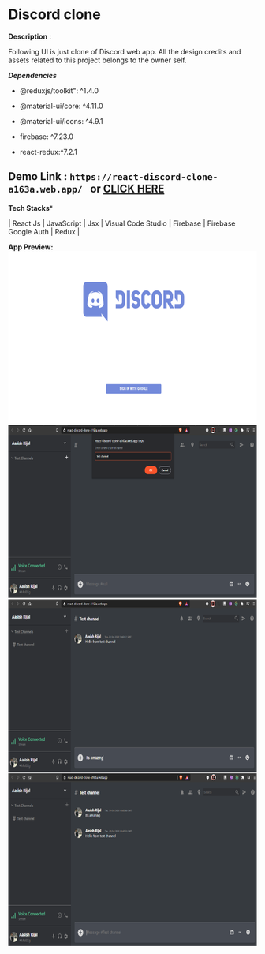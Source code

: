 
# Discord clone

  

  

**Description** :

  

Following UI is just clone of Discord web app. All the design credits and assets related to this project belongs to the owner self.

  

***Dependencies***

  

- @reduxjs/toolkit":  ^1.4.0

- @material-ui/core: ^4.11.0

- @material-ui/icons: ^4.9.1
- firebase: ^7.23.0
- react-redux:^7.2.1

  

  

## Demo Link : ` https://react-discord-clone-a163a.web.app/  ` or <a  href="https://react-discord-clone-a163a.web.app/">CLICK HERE</a>

  

**Tech Stacks***

| React Js | JavaScript | Jsx | Visual Code Studio | Firebase | Firebase Google Auth | Redux | 


**App Preview:**
<img src="src/assets/1.png" alt="login page" height="350" />
<img src="src/assets/2.png" alt="app detail screen" height="350" />
<img src="src/assets/3.png" alt="app detail screen" height="350" />
<img src="src/assets/4.png" alt="app detail screen" height="350" />